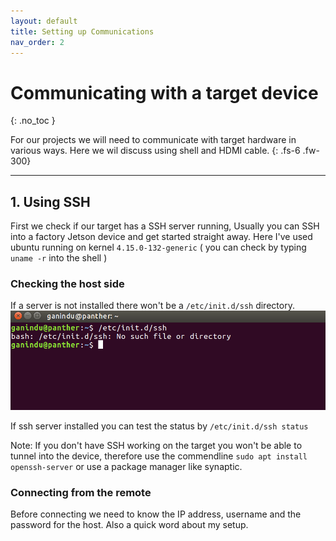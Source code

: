 ```yaml
---
layout: default
title: Setting up Communications
nav_order: 2
---
```


# Communicating with a target device
{: .no_toc }

For our projects we will need to communicate with target hardware in various ways. Here we wil discuss using shell and HDMI cable.
{: .fs-6 .fw-300}
<!--
## Table of contents 
{: .no_toc .text-delta}

1. TOC
{:toc}
-->
--- 
## 1. Using SSH
First we check if our target has a SSH server running, Usually you can SSH into a factory Jetson device and get started straight away. Here I've used ubuntu running on kernel `4.15.0-132-generic` ( you can check by typing  `uname -r` into the shell )

### Checking the host side 

If a server is not installed there won't be a `/etc/init.d/ssh` directory.  
![checking for SSH server](check-ssh-fail.png)

If ssh server installed you can test the status by `/etc/init.d/ssh status`
<!-- ![SSH server running](../assets/check-ssh-ok.png) -->

Note: If you don't have SSH working on the target you won't be able to tunnel into the device, therefore use the commendline `sudo apt install openssh-server` or use a package manager like synaptic.

### Connecting from the remote  

Before connecting we need to know the IP address, username and the password for the host. Also a quick word about my setup. 

<!-- ![My initial network setup](../assets/network_setup_1.png) -->



